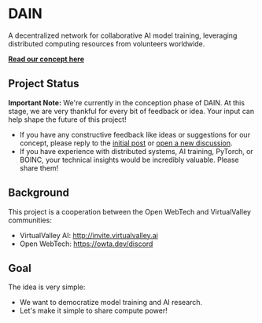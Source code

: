 # DAIN

A decentralized network for collaborative AI model training, leveraging distributed computing resources from volunteers worldwide.

**[Read our concept here](https://github.com/orgs/open-webtech/discussions/5)**

## Project Status

**Important Note:** We're currently in the conception phase of DAIN. At this stage, we are very thankful for every bit of feedback or idea. Your input can help shape the future of this project!

- If you have any constructive feedback like ideas or suggestions for our concept, please reply to the [initial post](https://github.com/orgs/open-webtech/discussions/5) or [open a new discussion](https://github.com/open-webtech/dain/discussions/new/choose).
- If you have experience with distributed systems, AI training, PyTorch, or BOINC, your technical insights would be incredibly valuable. Please share them!

## Background

This project is a cooperation between the Open WebTech and VirtualValley communities:

 - VirtualValley AI: http://invite.virtualvalley.ai
 - Open WebTech: https://owta.dev/discord

## Goal

The idea is very simple:

 - We want to democratize model training and AI research.
 - Let's make it simple to share compute power!
